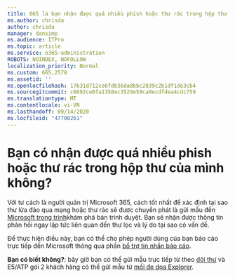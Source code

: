 ```yaml
---
title: 665 là bạn nhận được quá nhiều phish hoặc thư rác trong hộp thư của bạn?
ms.author: chrisda
author: chrisda
manager: dansimp
ms.audience: ITPro
ms.topic: article
ms.service: o365-administration
ROBOTS: NOINDEX, NOFOLLOW
localization_priority: Normal
ms.custom: 665,2578
ms.assetid: ''
ms.openlocfilehash: 17b31d712ce6fdb36da8bbc2839c2b1df1de3cb4
ms.sourcegitcommit: c6692ce0fa1358ec3529e59ca0ecdfdea4cdc759
ms.translationtype: MT
ms.contentlocale: vi-VN
ms.lasthandoff: 09/14/2020
ms.locfileid: "47700261"
---
```

# <a name="are-you-receiving-too-much-phish-or-spam-in-your-mailbox"></a>Bạn có nhận được quá nhiều phish hoặc thư rác trong hộp thư của mình không?

Với tư cách là người quản trị Microsoft 365, cách tốt nhất để xác định tại sao thư lừa đảo qua mạng hoặc thư rác sẽ được chuyển phát là gửi mẫu đến [Microsoft trong trình](https://protection.office.com/reportsubmission)khám phá bản trình duyệt. Bạn sẽ nhận được thông tin phản hồi ngay lập tức liên quan đến thư lọc và lý do tại sao có vấn đề.

Để thực hiện điều này, bạn có thể cho phép người dùng của bạn báo cáo trực tiếp đến Microsoft thông qua phần [bổ trợ tin nhắn báo cáo](https://appsource.microsoft.com/product/office/WA104381180?src=office&tab=Overview).

**Bạn có biết không?**: bây giờ bạn có thể gửi mẫu trực tiếp từ theo [dõi thư](https://protection.office.com/messagetrace) và E5/ATP gói 2 khách hàng có thể gửi mẫu từ [mối đe dọa Explorer](https://docs.microsoft.com/microsoft-365/security/office-365-security/threat-explorer).
